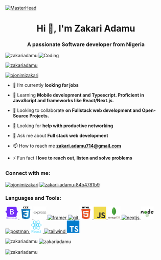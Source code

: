 
[![MasterHead](https://th.bing.com/th/id/R.75ea38495d3a5bc0c90316b57f9bbfb5?rik=CKmgcCEhXQE1OA&riu=http%3a%2f%2fwww.pramukhdigital.com%2fwp-content%2fuploads%2f2018%2f07%2fNew-PNC-Animated-Banners.gif&ehk=fs6XGSkrODbDz9LuU2tZgUw5aQd76DxwLvAaGpktUZI%3d&risl=&pid=ImgRaw&r=0)](https://rishavchanda.io)
<h1 align="center">Hi 👋, I'm Zakari Adamu</h1>
<h3 align="center">A passionate Software developer from Nigeria</h3>
<img align="right" alt="Coding" width="400" src="https://cdn.dribbble.com/users/1059583/screenshots/4171367/coding-freak.gif" />

<p align="left"> <img src="https://komarev.com/ghpvc/?username=zakariadamu&label=Profile%20views&color=0e75b6&style=flat" alt="zakariadamu" /> </p>

<p align="left"> <a href="https://github.com/ryo-ma/github-profile-trophy"><img src="https://github-profile-trophy.vercel.app/?username=zakariadamu" alt="zakariadamu" /></a> </p>

<p align="left"> <a href="https://twitter.com/ojonimizakari" target="blank"><img src="https://img.shields.io/twitter/follow/ojonimizakari?logo=twitter&style=for-the-badge" alt="ojonimizakari" /></a> </p>

- 🔭 I’m currently **looking for jobs**

- 🌱 Learning **Mobile development and Typescript. Proficient in JavaScript and frameworks like React/Next.js.**

- 👯 Looking to collaborate **on Fullstack web development and Open-Source Projects.**

- 🤝 Looking for **help with productive networking**

- 💬 Ask me about **Full stack web development**

- 📫 How to reach me **zakari.adamu714@gmail.com**

- ⚡ Fun fact **I love to reach out, listen and solve problems**

<h3 align="left">Connect with me:</h3>
<p align="left">
<a href="https://twitter.com/ojonimizakari" target="blank"><img align="center" src="https://raw.githubusercontent.com/rahuldkjain/github-profile-readme-generator/master/src/images/icons/Social/twitter.svg" alt="ojonimizakari" height="30" width="40" /></a>
<a href="https://linkedin.com/in/zakari-adamu-84b4781b9" target="blank"><img align="center" src="https://raw.githubusercontent.com/rahuldkjain/github-profile-readme-generator/master/src/images/icons/Social/linked-in-alt.svg" alt="zakari-adamu-84b4781b9" height="30" width="40" /></a>
</p>

<h3 align="left">Languages and Tools:</h3>
<p align="left"> <a href="https://getbootstrap.com" target="_blank" rel="noreferrer"> <img src="https://raw.githubusercontent.com/devicons/devicon/master/icons/bootstrap/bootstrap-plain-wordmark.svg" alt="bootstrap" width="40" height="40"/> </a> <a href="https://www.w3schools.com/css/" target="_blank" rel="noreferrer"> <img src="https://raw.githubusercontent.com/devicons/devicon/master/icons/css3/css3-original-wordmark.svg" alt="css3" width="40" height="40"/> </a> <a href="https://expressjs.com" target="_blank" rel="noreferrer"> <img src="https://raw.githubusercontent.com/devicons/devicon/master/icons/express/express-original-wordmark.svg" alt="express" width="40" height="40"/> </a> <a href="https://www.framer.com/" target="_blank" rel="noreferrer"> <img src="https://www.vectorlogo.zone/logos/framer/framer-icon.svg" alt="framer" width="40" height="40"/> </a> <a href="https://git-scm.com/" target="_blank" rel="noreferrer"> <img src="https://www.vectorlogo.zone/logos/git-scm/git-scm-icon.svg" alt="git" width="40" height="40"/> </a> <a href="https://www.w3.org/html/" target="_blank" rel="noreferrer"> <img src="https://raw.githubusercontent.com/devicons/devicon/master/icons/html5/html5-original-wordmark.svg" alt="html5" width="40" height="40"/> </a> <a href="https://developer.mozilla.org/en-US/docs/Web/JavaScript" target="_blank" rel="noreferrer"> <img src="https://raw.githubusercontent.com/devicons/devicon/master/icons/javascript/javascript-original.svg" alt="javascript" width="40" height="40"/> </a> <a href="https://www.mongodb.com/" target="_blank" rel="noreferrer"> <img src="https://raw.githubusercontent.com/devicons/devicon/master/icons/mongodb/mongodb-original-wordmark.svg" alt="mongodb" width="40" height="40"/> </a> <a href="https://nextjs.org/" target="_blank" rel="noreferrer"> <img src="https://cdn.worldvectorlogo.com/logos/nextjs-2.svg" alt="nextjs" width="40" height="40"/> </a> <a href="https://nodejs.org" target="_blank" rel="noreferrer"> <img src="https://raw.githubusercontent.com/devicons/devicon/master/icons/nodejs/nodejs-original-wordmark.svg" alt="nodejs" width="40" height="40"/> </a> <a href="https://postman.com" target="_blank" rel="noreferrer"> <img src="https://www.vectorlogo.zone/logos/getpostman/getpostman-icon.svg" alt="postman" width="40" height="40"/> </a> <a href="https://reactjs.org/" target="_blank" rel="noreferrer"> <img src="https://raw.githubusercontent.com/devicons/devicon/master/icons/react/react-original-wordmark.svg" alt="react" width="40" height="40"/> </a> <a href="https://tailwindcss.com/" target="_blank" rel="noreferrer"> <img src="https://www.vectorlogo.zone/logos/tailwindcss/tailwindcss-icon.svg" alt="tailwind" width="40" height="40"/> </a> <a href="https://www.typescriptlang.org/" target="_blank" rel="noreferrer"> <img src="https://raw.githubusercontent.com/devicons/devicon/master/icons/typescript/typescript-original.svg" alt="typescript" width="40" height="40"/> </a> </p>

<p><img align="left" src="https://github-readme-stats.vercel.app/api/top-langs?username=zakariadamu&show_icons=true&locale=en&layout=compact" alt="zakariadamu" /></p>

<p>&nbsp;<img align="center" src="https://github-readme-stats.vercel.app/api?username=zakariadamu&show_icons=true&locale=en" alt="zakariadamu" /></p>

<p><img align="center" src="https://github-readme-streak-stats.herokuapp.com/?user=zakariadamu&" alt="zakariadamu" /></p>
